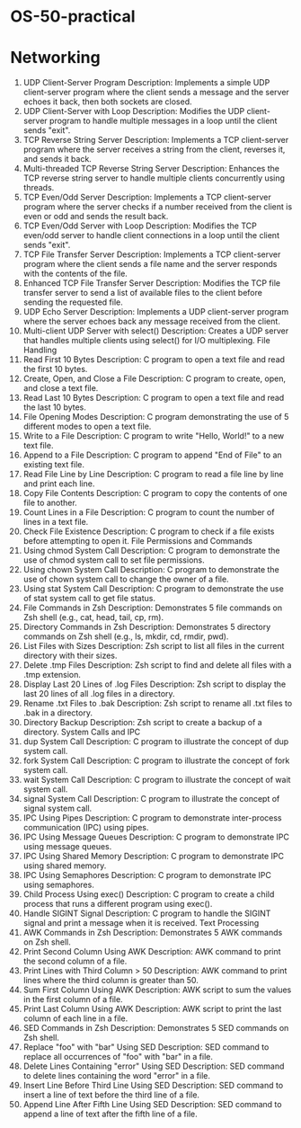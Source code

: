 # OS-50-practical

Networking
=================================================
1. UDP Client-Server Program
Description: Implements a simple UDP client-server program where the client sends a message and the server echoes it back, then both sockets are closed.
2. UDP Client-Server with Loop
Description: Modifies the UDP client-server program to handle multiple messages in a loop until the client sends "exit".
3. TCP Reverse String Server
Description: Implements a TCP client-server program where the server receives a string from the client, reverses it, and sends it back.
4. Multi-threaded TCP Reverse String Server
Description: Enhances the TCP reverse string server to handle multiple clients concurrently using threads.
5. TCP Even/Odd Server
Description: Implements a TCP client-server program where the server checks if a number received from the client is even or odd and sends the result back.
6. TCP Even/Odd Server with Loop
Description: Modifies the TCP even/odd server to handle client connections in a loop until the client sends "exit".
7. TCP File Transfer Server
Description: Implements a TCP client-server program where the client sends a file name and the server responds with the contents of the file.
8. Enhanced TCP File Transfer Server
Description: Modifies the TCP file transfer server to send a list of available files to the client before sending the requested file.
9. UDP Echo Server
Description: Implements a UDP client-server program where the server echoes back any message received from the client.
10. Multi-client UDP Server with select()
Description: Creates a UDP server that handles multiple clients using select() for I/O multiplexing.
File Handling
1. Read First 10 Bytes
Description: C program to open a text file and read the first 10 bytes.
2. Create, Open, and Close a File
Description: C program to create, open, and close a text file.
3. Read Last 10 Bytes
Description: C program to open a text file and read the last 10 bytes.
4. File Opening Modes
Description: C program demonstrating the use of 5 different modes to open a text file.
5. Write to a File
Description: C program to write "Hello, World!" to a new text file.
6. Append to a File
Description: C program to append "End of File" to an existing text file.
7. Read File Line by Line
Description: C program to read a file line by line and print each line.
8. Copy File Contents
Description: C program to copy the contents of one file to another.
9. Count Lines in a File
Description: C program to count the number of lines in a text file.
10. Check File Existence
Description: C program to check if a file exists before attempting to open it.
File Permissions and Commands
1. Using chmod System Call
Description: C program to demonstrate the use of chmod system call to set file permissions.
2. Using chown System Call
Description: C program to demonstrate the use of chown system call to change the owner of a file.
3. Using stat System Call
Description: C program to demonstrate the use of stat system call to get file status.
4. File Commands in Zsh
Description: Demonstrates 5 file commands on Zsh shell (e.g., cat, head, tail, cp, rm).
5. Directory Commands in Zsh
Description: Demonstrates 5 directory commands on Zsh shell (e.g., ls, mkdir, cd, rmdir, pwd).
6. List Files with Sizes
Description: Zsh script to list all files in the current directory with their sizes.
7. Delete .tmp Files
Description: Zsh script to find and delete all files with a .tmp extension.
8. Display Last 20 Lines of .log Files
Description: Zsh script to display the last 20 lines of all .log files in a directory.
9. Rename .txt Files to .bak
Description: Zsh script to rename all .txt files to .bak in a directory.
10. Directory Backup
Description: Zsh script to create a backup of a directory.
System Calls and IPC
1. dup System Call
Description: C program to illustrate the concept of dup system call.
2. fork System Call
Description: C program to illustrate the concept of fork system call.
3. wait System Call
Description: C program to illustrate the concept of wait system call.
4. signal System Call
Description: C program to illustrate the concept of signal system call.
5. IPC Using Pipes
Description: C program to demonstrate inter-process communication (IPC) using pipes.
6. IPC Using Message Queues
Description: C program to demonstrate IPC using message queues.
7. IPC Using Shared Memory
Description: C program to demonstrate IPC using shared memory.
8. IPC Using Semaphores
Description: C program to demonstrate IPC using semaphores.
9. Child Process Using exec()
Description: C program to create a child process that runs a different program using exec().
10. Handle SIGINT Signal
Description: C program to handle the SIGINT signal and print a message when it is received.
Text Processing
1. AWK Commands in Zsh
Description: Demonstrates 5 AWK commands on Zsh shell.
2. Print Second Column Using AWK
Description: AWK command to print the second column of a file.
3. Print Lines with Third Column > 50
Description: AWK command to print lines where the third column is greater than 50.
4. Sum First Column Using AWK
Description: AWK script to sum the values in the first column of a file.
5. Print Last Column Using AWK
Description: AWK script to print the last column of each line in a file.
6. SED Commands in Zsh
Description: Demonstrates 5 SED commands on Zsh shell.
7. Replace "foo" with "bar" Using SED
Description: SED command to replace all occurrences of "foo" with "bar" in a file.
8. Delete Lines Containing "error" Using SED
Description: SED command to delete lines containing the word "error" in a file.
9. Insert Line Before Third Line Using SED
Description: SED command to insert a line of text before the third line of a file.
10. Append Line After Fifth Line Using SED
Description: SED command to append a line of text after the fifth line of a file.
